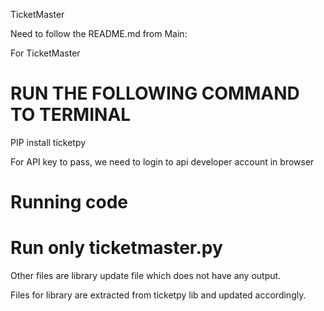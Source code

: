 TicketMaster

Need to follow the README.md from Main:

For TicketMaster 

# RUN THE FOLLOWING COMMAND TO TERMINAL

PIP install ticketpy

For API key to pass, we need to login to api developer account in browser 

# Running code

# Run only ticketmaster.py

Other files are library update file which does not have any output.

Files for library are extracted from ticketpy lib and updated accordingly.
